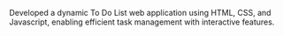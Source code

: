 Developed a dynamic To Do List web application using HTML, CSS, and Javascript, enabling efficient task management with interactive features.
